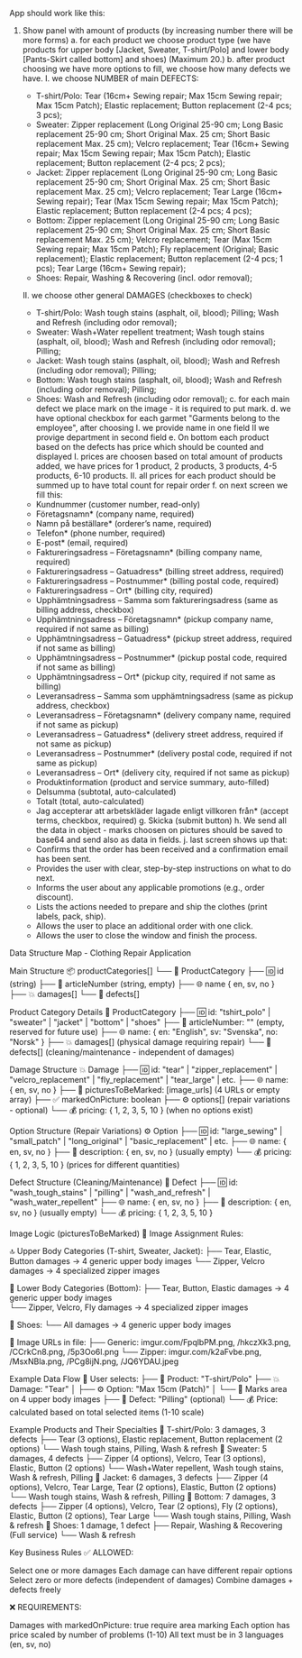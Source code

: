 App should work like this:
1. Show panel with amount of products (by increasing number there will be more forms)
  a. for each product we choose product type (we have products for upper body [Jacket, Sweater, T-shirt/Polo] and lower body [Pants-Skirt called bottom] and shoes) (Maximum 20.)
  b. after product choosing we have more options to fill, we choose how many defects we have.
    I. we choose NUMBER of main DEFECTS:
      - T-shirt/Polo: Tear (16cm+ Sewing repair; Max 15cm Sewing repair; Max 15cm Patch); Elastic replacement; Button replacement (2-4 pcs; 3 pcs);
      - Sweater: Zipper replacement (Long Original 25-90 cm; Long Basic replacement 25-90 cm; Short Original Max. 25 cm; Short Basic replacement Max. 25 cm); Velcro replacement; Tear (16cm+ Sewing repair; Max 15cm Sewing repair; Max 15cm Patch); Elastic replacement; Button replacement (2-4 pcs; 2 pcs);
      - Jacket: Zipper replacement (Long Original 25-90 cm; Long Basic replacement 25-90 cm; Short Original Max. 25 cm; Short Basic replacement Max. 25 cm); Velcro replacement; Tear Large (16cm+ Sewing repair); Tear (Max 15cm Sewing repair; Max 15cm Patch); Elastic replacement; Button replacement (2-4 pcs; 4 pcs);
      - Bottom: Zipper replacement (Long Original 25-90 cm; Long Basic replacement 25-90 cm; Short Original Max. 25 cm; Short Basic replacement Max. 25 cm); Velcro replacement; Tear (Max 15cm Sewing repair; Max 15cm Patch); Fly replacement (Original; Basic replacement); Elastic replacement; Button replacement (2-4 pcs; 1 pcs); Tear Large (16cm+ Sewing repair);
      - Shoes: Repair, Washing & Recovering (incl. odor removal);

    II. we choose other general DAMAGES (checkboxes to check)
      - T-shirt/Polo: Wash tough stains (asphalt, oil, blood); Pilling; Wash and Refresh (including odor removal);
      - Sweater: Wash+Water repellent treatment; Wash tough stains (asphalt, oil, blood); Wash and Refresh (including odor removal); Pilling;
      - Jacket: Wash tough stains (asphalt, oil, blood); Wash and Refresh (including odor removal); Pilling;
      - Bottom: Wash tough stains (asphalt, oil, blood); Wash and Refresh (including odor removal); Pilling;
      - Shoes: Wash and Refresh (including odor removal);
  c. for each main defect we place mark on the image - it is required to put mark.
  d. we have optional checkbox for each garmet "Garments belong to the employee", after choosing
    I. we provide name in one field
    II we provige department in second field
  e. On bottom each product based on the defects has price which should be counted and displayed
    I. prices are choosen based on total amount of products added, we have prices for 1 product, 2 products, 3 products, 4-5 products, 6-10 products.
    II. all prices for each product should be summed up to have total count for repair order
  f. on next screen we fill this:
    - Kundnummer (customer number, read-only)
    - Företagsnamn* (company name, required)
    - Namn på beställare* (orderer’s name, required)
    - Telefon* (phone number, required)
    - E-post* (email, required)
    - Faktureringsadress – Företagsnamn* (billing company name, required)
    - Faktureringsadress – Gatuadress* (billing street address, required)
    - Faktureringsadress – Postnummer* (billing postal code, required)
    - Faktureringsadress – Ort* (billing city, required)
    - Upphämtningsadress – Samma som faktureringsadress (same as billing address, checkbox)
    - Upphämtningsadress – Företagsnamn* (pickup company name, required if not same as billing)
    - Upphämtningsadress – Gatuadress* (pickup street address, required if not same as billing)
    - Upphämtningsadress – Postnummer* (pickup postal code, required if not same as billing)
    - Upphämtningsadress – Ort* (pickup city, required if not same as billing)
    - Leveransadress – Samma som upphämtningsadress (same as pickup address, checkbox)
    - Leveransadress – Företagsnamn* (delivery company name, required if not same as pickup)
    - Leveransadress – Gatuadress* (delivery street address, required if not same as pickup)
    - Leveransadress – Postnummer* (delivery postal code, required if not same as pickup)
    - Leveransadress – Ort* (delivery city, required if not same as pickup)
    - Produktinformation (product and service summary, auto-filled)
    - Delsumma (subtotal, auto-calculated)
    - Totalt (total, auto-calculated)
    - Jag accepterar att arbetskläder lagade enligt villkoren från* (accept terms, checkbox, required)
  g. Skicka (submit button)
  h. We send all the data in object - marks choosen on pictures should be saved to base64 and send also as data in fields.
  j. last screen shows up that:
    - Confirms that the order has been received and a confirmation email has been sent.
    - Provides the user with clear, step-by-step instructions on what to do next.
    - Informs the user about any applicable promotions (e.g., order discount).
    - Lists the actions needed to prepare and ship the clothes (print labels, pack, ship).
    - Allows the user to place an additional order with one click.
    - Allows the user to close the window and finish the process.

Data Structure Map - Clothing Repair Application

Main Structure
📦 productCategories[]
└── 🔸 ProductCategory
    ├── 🆔 id (string)
    ├── 📝 articleNumber (string, empty)
    ├── 🌐 name { en, sv, no }
    ├── 💥 damages[]
    └── 🔧 defects[]

Product Category Details
🔸 ProductCategory
├── 🆔 id: "tshirt_polo" | "sweater" | "jacket" | "bottom" | "shoes"
├── 📝 articleNumber: "" (empty, reserved for future use)
├── 🌐 name: { en: "English", sv: "Svenska", no: "Norsk" }
├── 💥 damages[] (physical damage requiring repair)
└── 🔧 defects[] (cleaning/maintenance - independent of damages)

Damage Structure
💥 Damage
├── 🆔 id: "tear" | "zipper_replacement" | "velcro_replacement" | "fly_replacement" | "tear_large" | etc.
├── 🌐 name: { en, sv, no }
├── 📸 picturesToBeMarked: [image_urls] (4 URLs or empty array)
├── ✅ markedOnPicture: boolean
├── ⚙️ options[] (repair variations - optional)
└── 💰 pricing: { 1, 2, 3, 5, 10 } (when no options exist)

Option Structure (Repair Variations)
⚙️ Option
├── 🆔 id: "large_sewing" | "small_patch" | "long_original" | "basic_replacement" | etc.
├── 🌐 name: { en, sv, no }
├── 📄 description: { en, sv, no } (usually empty)
└── 💰 pricing: { 1, 2, 3, 5, 10 } (prices for different quantities)

Defect Structure (Cleaning/Maintenance)
🔧 Defect
├── 🆔 id: "wash_tough_stains" | "pilling" | "wash_and_refresh" | "wash_water_repellent"
├── 🌐 name: { en, sv, no }
├── 📄 description: { en, sv, no } (usually empty)
└── 💰 pricing: { 1, 2, 3, 5, 10 }

Image Logic (picturesToBeMarked)
📸 Image Assignment Rules:

🔝 Upper Body Categories (T-shirt, Sweater, Jacket):
├── Tear, Elastic, Button damages → 4 generic upper body images
└── Zipper, Velcro damages → 4 specialized zipper images

🔽 Lower Body Categories (Bottom):
├── Tear, Button, Elastic damages → 4 generic upper body images  
└── Zipper, Velcro, Fly damages → 4 specialized zipper images

👟 Shoes:
└── All damages → 4 generic upper body images

📸 Image URLs in file:
├── Generic: imgur.com/FpqlbPM.png, /hkczXk3.png, /CCrkCn8.png, /5p3Oo6l.png
└── Zipper: imgur.com/k2aFvbe.png, /MsxNBla.png, /PCg8ijN.png, /JQ6YDAU.jpeg

Example Data Flow
👤 User selects:
├── 🔸 Product: "T-shirt/Polo"
├── 💥 Damage: "Tear" 
│   ├── ⚙️ Option: "Max 15cm (Patch)" 
│   └── 📸 Marks area on 4 upper body images
├── 🔧 Defect: "Pilling" (optional)
└── 💰 Price: calculated based on total selected items (1-10 scale)

Example Products and Their Specialties
👕 T-shirt/Polo: 3 damages, 3 defects
├── Tear (3 options), Elastic replacement, Button replacement (2 options)
└── Wash tough stains, Pilling, Wash & refresh
👔 Sweater: 5 damages, 4 defects
├── Zipper (4 options), Velcro, Tear (3 options), Elastic, Button (2 options)
└── Wash+Water repellent, Wash tough stains, Wash & refresh, Pilling
🧥 Jacket: 6 damages, 3 defects
├── Zipper (4 options), Velcro, Tear Large, Tear (2 options), Elastic, Button (2 options)
└── Wash tough stains, Wash & refresh, Pilling
👖 Bottom: 7 damages, 3 defects
├── Zipper (4 options), Velcro, Tear (2 options), Fly (2 options), Elastic, Button (2 options), Tear Large
└── Wash tough stains, Pilling, Wash & refresh
👟 Shoes: 1 damage, 1 defect
├── Repair, Washing & Recovering (Full service)
└── Wash & refresh

Key Business Rules
✅ ALLOWED:

Select one or more damages
Each damage can have different repair options
Select zero or more defects (independent of damages)
Combine damages + defects freely

❌ REQUIREMENTS:

Damages with markedOnPicture: true require area marking
Each option has price scaled by number of problems (1-10)
All text must be in 3 languages (en, sv, no)